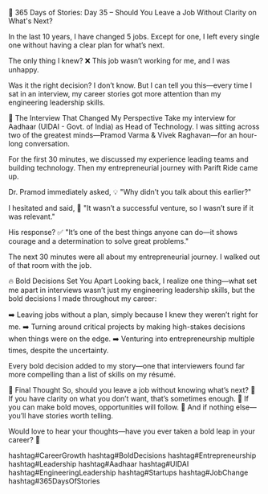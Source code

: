 🚀 365 Days of Stories: Day 35 – Should You Leave a Job Without Clarity on What's Next?

In the last 10 years, I have changed 5 jobs. Except for one, I left every single one without having a clear plan for what’s next.

The only thing I knew?
❌ This job wasn’t working for me, and I was unhappy.

Was it the right decision? I don’t know.
But I can tell you this—every time I sat in an interview, my career stories got more attention than my engineering leadership skills.

🎯 The Interview That Changed My Perspective
Take my interview for Aadhaar (UIDAI - Govt. of India) as Head of Technology.
I was sitting across two of the greatest minds—Pramod Varma & Vivek Raghavan—for an hour-long conversation.

For the first 30 minutes, we discussed my experience leading teams and building technology. Then my entrepreneurial journey with Parift Ride came up.

Dr. Pramod immediately asked,
💡 "Why didn’t you talk about this earlier?"

I hesitated and said,
🛑 "It wasn’t a successful venture, so I wasn’t sure if it was relevant."

His response?
✅ "It’s one of the best things anyone can do—it shows courage and a determination to solve great problems."

The next 30 minutes were all about my entrepreneurial journey. I walked out of that room with the job.

🔥 Bold Decisions Set You Apart
Looking back, I realize one thing—what set me apart in interviews wasn’t just my engineering leadership skills, but the bold decisions I made throughout my career:

➡️ Leaving jobs without a plan, simply because I knew they weren’t right for me.
➡️ Turning around critical projects by making high-stakes decisions when things were on the edge.
➡️ Venturing into entrepreneurship multiple times, despite the uncertainty.

Every bold decision added to my story—one that interviewers found far more compelling than a list of skills on my résumé.

💭 Final Thought
So, should you leave a job without knowing what’s next?
🔹 If you have clarity on what you don’t want, that’s sometimes enough.
🔹 If you can make bold moves, opportunities will follow.
🔹 And if nothing else—you’ll have stories worth telling.

Would love to hear your thoughts—have you ever taken a bold leap in your career? 🚀

hashtag#CareerGrowth hashtag#BoldDecisions hashtag#Entrepreneurship hashtag#Leadership hashtag#Aadhaar hashtag#UIDAI hashtag#EngineeringLeadership hashtag#Startups hashtag#JobChange hashtag#365DaysOfStories